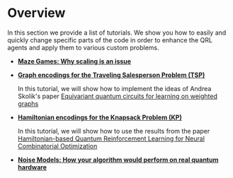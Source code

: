 # Overview

In this section we provide a list of tutorials. We show you how to easily and quickly change specific parts of the code in order to enhance the QRL agents and apply them to various custom problems. 

* **[Maze Games: Why scaling is an issue](https://georgkruse.github.io/cleanqrl-docs/tutorials/maze/)**

* **[Graph encodings for the Traveling Salesperson Problem (TSP)](https://georgkruse.github.io/cleanqrl-docs/tutorials/tsp/)**

    In this tutorial, we will show how to implement the ideas of Andrea Skolik's paper [Equivariant quantum circuits for learning on weighted graphs](https://www.nature.com/articles/s41534-023-00710-y)

* **[Hamiltonian encodings for the Knapsack Problem (KP)](https://georgkruse.github.io/cleanqrl-docs/tutorials/knapsack/)**

    In this tutorial, we will show how to use the results from the paper [Hamiltonian-based Quantum Reinforcement Learning for Neural Combinatorial Optimization](https://arxiv.org/abs/2405.07790)

* **[Noise Models: How your algorithm would perform on real quantum hardware](https://georgkruse.github.io/cleanqrl-docs/tutorials/noise_models/)**

